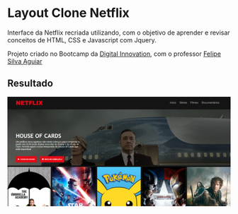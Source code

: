 # Layout Clone Netflix 
Interface da Netflix recriada utilizando, com o objetivo de aprender e revisar conceitos de HTML, CSS e Javascript com Jquery. 

Projeto criado no Bootcamp da [Digital Innovation](https://digitalinnovation.one/sign-in), com o professor [Felipe Silva Aguiar ](https://www.linkedin.com/in/felipe-aguiar-047/)

## Resultado
![resultado](https://github.com/GustavoMendes21/Interface-Netflix-Front-End/blob/main/assets/result.png)

